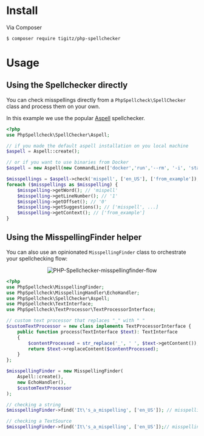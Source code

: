 
# Install

Via Composer

```sh
$ composer require tigitz/php-spellchecker
```

# Usage

## Using the Spellchecker directly

You can check misspellings directly from a `PhpSpellcheck\SpellChecker` class and process them on your own.

In this example we use the popular [Aspell](../03_Spellcheckers/01_Aspell.md) spellchecker.

```php
<?php
use PhpSpellcheck\SpellChecker\Aspell;

// if you made the default aspell installation on you local machine
$aspell = Aspell::create();

// or if you want to use binaries from Docker
$aspell = new Aspell(new CommandLine(['docker','run','--rm', '-i', 'starefossen/aspell']);

$misspellings = $aspell->check('mispell', ['en_US'], ['from_example']);
foreach ($misspellings as $misspelling) {
    $misspelling->getWord(); // 'mispell'
    $misspelling->getLineNumber(); // '1'
    $misspelling->getOffset(); // '0'
    $misspelling->getSuggestions(); // ['misspell', ...]
    $misspelling->getContext(); // ['from_example']
}
```

## Using the MisspellingFinder helper

You can also use an opinionated `MisspellingFinder` class to orchestrate your
spellchecking flow:

<p align="center">
    <img src="https://i.imgur.com/n3JjWgh.png" alt="PHP-Spellchecker-misspellingfinder-flow">
</p>

```php
<?php
use PhpSpellcheck\MisspellingFinder;
use PhpSpellcheck\MisspellingHandler\EchoHandler;
use PhpSpellcheck\SpellChecker\Aspell;
use PhpSpellcheck\TextInterface;
use PhpSpellcheck\TextProcessor\TextProcessorInterface;

// custom text processor that replaces "_" with " "
$customTextProcessor = new class implements TextProcessorInterface {
    public function process(TextInterface $text): TextInterface
    {
        $contentProcessed = str_replace('_', ' ', $text->getContent());
        return $text->replaceContent($contentProcessed);
    }
};

$misspellingFinder = new MisspellingFinder(
    Aspell::create(),
    new EchoHandler(),
    $customTextProcessor
);

// checking a string
$misspellingFinder->find('It\'s_a_mispelling', ['en_US']); // misspellings are echoed

// checking a TextSource
$misspellingFinder->find('It\'s_a_mispelling', ['en_US']);// misspellings are echoed
```
